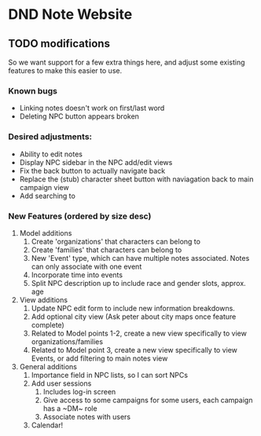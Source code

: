 # DND Note Website


## TODO modifications

So we want support for a few extra things here, and adjust some existing features to make this easier to use.

### Known bugs
  * Linking notes doesn't work on first/last word
  * Deleting NPC button appears broken

### Desired adjustments:
  * Ability to edit notes
  * Display NPC sidebar in the NPC add/edit views
  * Fix the back button to actually navigate back
  * Replace the (stub) character sheet button with naviagation back to main campaign view
  * Add searching to 

### New Features (ordered by size desc)
  1) Model additions
      1) Create 'organizations' that characters can belong to
      2) Create 'families' that characters can belong to
      3) New 'Event' type, which can have multiple notes associated. Notes can only associate with one event
      4) Incorporate time into events
      5) Split NPC description up to include race and gender slots, approx. age
  2) View additions
      1) Update NPC edit form to include new information breakdowns.
      2) Add optional city view (Ask peter about city maps once feature complete)
      3) Related to Model points 1-2, create a new view specifically to view organizations/families
      4) Related to Model point 3, create a new view specifically to view Events, or add filtering to main notes view
  3) General additions
     1) Importance field in NPC lists, so I can sort NPCs
     2) Add user sessions
        1) Includes log-in screen
        2) Give access to some campaigns for some users, each campaign has a ~DM~ role
        3) Associate notes with users  
     3) Calendar!

